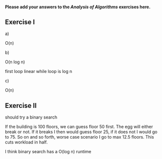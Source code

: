 #### Please add your answers to the ***Analysis of  Algorithms*** exercises here.

## Exercise I

a)

O(n)


b)

O(n log n)

first loop linear
while loop is log n

c)

O(n)

## Exercise II

should try a binary search

If the building is 100 floors, we can guess floor 50 first. The egg will either break or not. If it breaks I then would guess floor 25, if it does not I would go to 75. So on and so forth, worse case scenario I go to max 12.5 floors. This cuts workload in half.

I think binary search has a O(log n) runtime